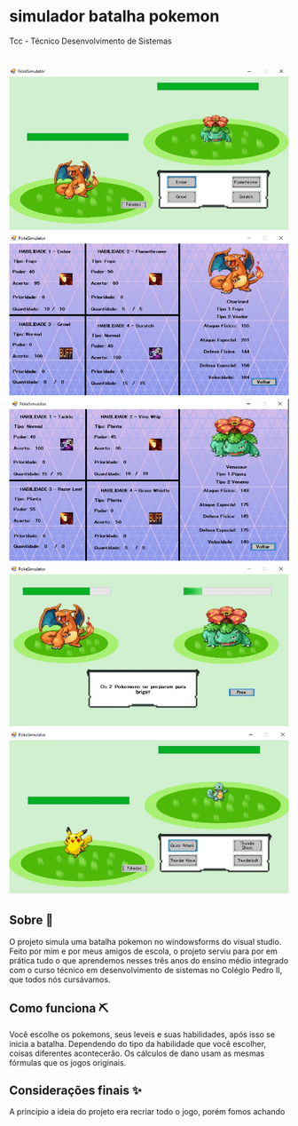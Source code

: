 # simulador batalha pokemon
Tcc - Técnico Desenvolvimento de Sistemas

<h1 align="center">
    <img src="poke1.jpeg" style="display: inline; text-align: center;">
    <img src="poke2.jpeg" style="display: inline; text-align: center;">
    <img src="poke3.jpeg" style="display: inline; text-align: center;">
    <img src="poke4.jpeg" style="display: inline; text-align: center;">
    <img src="poke5.jpeg" style="display: inline; text-align: center;">
</h1>

## Sobre 📖
O projeto simula uma batalha pokemon no windowsforms do visual studio. Feito por mim e por meus amigos de escola, o projeto serviu para por em prática tudo o que aprendemos nesses três anos do ensino médio integrado com o curso técnico em desenvolvimento de sistemas no Colégio Pedro II, que todos nós cursávamos.

## Como funciona ⛏
Você escolhe os pokemons, seus leveis e suas habilidades, após isso se inicia a batalha. Dependendo do tipo da habilidade que você escolher, coisas diferentes acontecerão. Os cálculos de dano usam as mesmas fórmulas que os jogos originais. 

## Considerações finais ✨
A princípio a ideia do projeto era recriar todo o jogo, porém fomos achando
